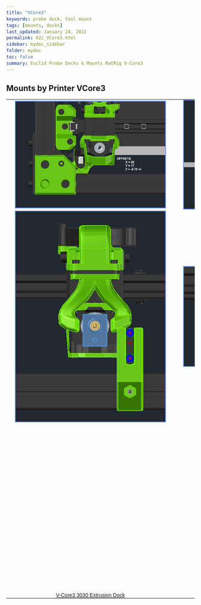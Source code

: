 ```yaml
---
title: "VCore3"
keywords: probe dock, tool mount
tags: [mounts, docks]
last_updated: January 24, 2022
permalink: 02c_VCore3.html
sidebar: mydoc_sidebar
folder: mydoc
toc: false
summary: Euclid Probe Docks & Mounts RatRig V-Core3
---
```


## Mounts by Printer VCore3
<div style="width:100%;text-align:center;">
<style type="text/css">
.tg  {border-collapse:collapse;border-spacing:0;}
.tg td{border-color:black;border-style:solid;border-width:0px;font-family:Arial, sans-serif;font-size:14px;
  overflow:hidden;padding:0px;word-break:normal;}
.tg th{border-color:black;border-style:solid;border-width:0px;font-family:Arial, sans-serif;font-size:14px;
  font-weight:normal;overflow:hidden;padding:0px;word-break:normal;}
.tg .tg-0pky{border-color:inherit;text-align:center;vertical-align:middle}
</style>

<table class="tg">
<tbody>
<tr>
<td>
<div style="width:100%;text-align:center;">
  <a href="images\02-VCore\Euclid_Probe_Screen1.jpg" data-lity>
  <img src="images\02-VCore\Euclid_Probe_Screen1.jpg" style="width:400px; border:2px solid CornflowerBlue"></a>
</div>
</td>
<td>
<div style="width:100%;text-align:center;">
  <a href="images\02-VCore\Euclid_Probe_Screen2.jpg" data-lity>
  <img src="images\02-VCore\Euclid_Probe_Screen2.jpg" style="width:400px; border:2px solid CornflowerBlue"></a>
</div>
</td>
</tr>
<tr>
<td>
<div style="width:100%;text-align:center;">
  <a href="images\02-VCore\Euclid_Probe_Screen3.jpg" data-lity>
  <img src="images\02-VCore\Euclid_Probe_Screen3.jpg" style="width:400px; border:2px solid CornflowerBlue"></a>
</div>
</td>
<td>
<div style="width:100%;text-align:center;">
  <a href="images\02-VCore\Euclid_Probe_Screen4.jpg" data-lity>
  <img src="images\02-VCore\Euclid_Probe_Screen4.jpg" style="width:400px; border:2px solid CornflowerBlue"></a>
</div>
</td>
</tr>
<tr>
<td>
<div id="stl_cont0" style="width:450px;height:450px;margin:5 auto">
    <script>
        var stl_viewer=new StlViewer
        (
        document.getElementById("stl_cont0"), 
          {
            allow_drag_and_drop: false,
            auto_rotate:true,
            auto_resize:true,
            zoom:110,
            models: 
            [ 
             {filename:"https://raw.githubusercontent.com/nionio6915/Euclid_Probe/main/stls/V-Core/V-Core3/Euclid_EVA_DockV5_3030.stl",color:"#1E73BE", rotationx:5.0,    rotationy:-0.50, rotationz:0.0} 
            ]
          }
        );
    </script>
</div> 
</td>

<td>
<div id="stl_cont1" style="width:450px;height:450px;margin:5 auto">
    <script>
        var stl_viewer=new StlViewer
        (
        document.getElementById("stl_cont1"), 
          {
            allow_drag_and_drop: false,
            auto_rotate:true,
            auto_resize:true,
            zoom:110,
            models: 
            [ 
             {filename:"https://raw.githubusercontent.com/nionio6915/Euclid_Probe/main/stls/V-Core/V-Core3/Euclid_EVA_MountV5_M2.5SelfTapping.stl",color:"#1E73BE", rotationx:5.0,    rotationy:-0.50, rotationz:0.0} 
            ]
          }
        );
    </script>
</div> 
</td>
</tr>
<tr>
    <td class="tg-0pky"><a href="https://raw.githubusercontent.com/nionio6915/Euclid_Probe/main/stls/V-Core/V-Core3/Euclid_EVA_DockV5_3030.stl">V-Core3 3030 Extrusion Dock</a></td>
    <td class="tg-0pky"><a href="https://raw.githubusercontent.com/nionio6915/Euclid_Probe/main/stls/V-Core/V-Core3/Euclid_EVA_MountV5_M2.5SelfTapping.stl">V-Core3 EVA Carriage Mount</a></td>
</tr>
</tbody>
</table>
